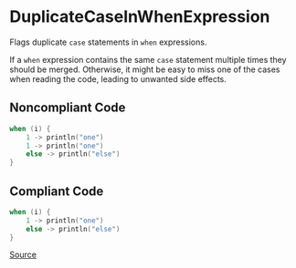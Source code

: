 # DuplicateCaseInWhenExpression

Flags duplicate `case` statements in `when` expressions.

If a `when` expression contains the same `case` statement multiple times they should be merged. Otherwise, it might be
easy to miss one of the cases when reading the code, leading to unwanted side effects.

## Noncompliant Code

```kotlin
when (i) {
    1 -> println("one")
    1 -> println("one")
    else -> println("else")
}
```
## Compliant Code

```kotlin
when (i) {
    1 -> println("one")
    else -> println("else")
}
```

[Source](https://detekt.dev/docs/rules/potential-bugs#duplicatecaseinwhenexpression)
